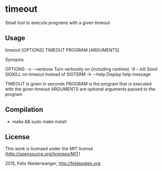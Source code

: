 # timeout
Small tool to execute programs with a given timeout

## Usage

timeout [OPTIONS] TIMEOUT PROGRAM [ARGUMENTS]

Synopsis

OPTIONS:
  -v   --verbose      Turn verbosity on (including runtime)
  -9   --kill         Send SIGKILL on timeout instead of SIGTERM
  -h   --help         Display help message
  
TIMEOUT is given in seconds
PROGRAM is the program that is executed with the given timeout
ARGUMENTS are optional arguments passed to the program

## Compilation

* make && sudo make install

## License

This work is licensed under the MIT license (http://opensource.org/licenses/MIT)

2015, Felix Niederwanger, http://feldspaten.org
